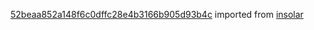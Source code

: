 [52beaa852a148f6c0dffc28e4b3166b905d93b4c](https://github.com/insolar/insolar/commit/52beaa852a148f6c0dffc28e4b3166b905d93b4c) imported from [insolar](https://github.com/insolar/insolar)
